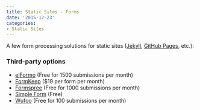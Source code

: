 ```yaml
---
title: Static Sites - Forms
date: '2015-12-23'
categories:
- Static Sites
---
```


A few form processing solutions for static sites ([Jekyll](https://jekyllrb.com/), [GitHub Pages](https://pages.github.com/), etc.):

### Third-party options

* [elFormo](https://www.elformo.com/) (Free for 1500 submissions per month)
* [FormKeep](https://formkeep.com/) ($19 per form per month)
* [Formspree](http://formspree.io/) (Free for 1000 submissions per month)
* [Simple Form](https://getsimpleform.com/) (Free)
* [Wufoo](http://www.wufoo.com/) (Free for 100 submissions per month)
